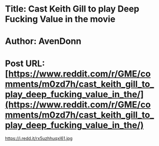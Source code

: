 # Title: Cast Keith Gill to play Deep Fucking Value in the movie
# Author: AvenDonn
# Post URL: [https://www.reddit.com/r/GME/comments/m0zd7h/cast_keith_gill_to_play_deep_fucking_value_in_the/](https://www.reddit.com/r/GME/comments/m0zd7h/cast_keith_gill_to_play_deep_fucking_value_in_the/)


https://i.redd.it/rx5uzhhuqxl61.jpg